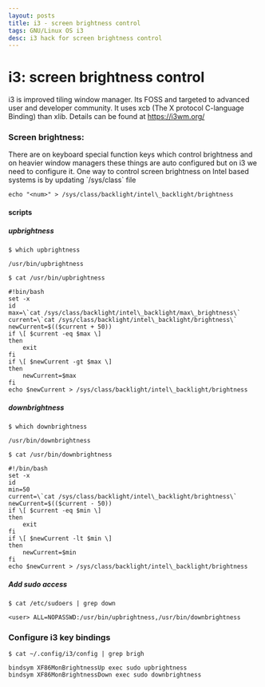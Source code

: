 ```yaml
---
layout: posts
title: i3 - screen brightness control
tags: GNU/Linux OS i3
desc: i3 hack for screen brightness control
---
```


# i3: screen brightness control

i3 is improved tiling window manager. Its FOSS and targeted to advanced user and developer
community. It uses xcb (The X protocol C-language Binding) than xlib. Details can be found
at https://i3wm.org/

### Screen brightness:

There are on keyboard special function keys which control brightness and on
heavier window managers these things are auto configured but on i3 we need to configure it.
One way to control screen brightness on Intel based systems is by updating \`/sys/class\` file

```
echo "<num>" > /sys/class/backlight/intel\_backlight/brightness
```

#### scripts

##### upbrightness

```
$ which upbrightness

/usr/bin/upbrightness
```

```
$ cat /usr/bin/upbrightness

#!bin/bash
set -x
id
max=\`cat /sys/class/backlight/intel\_backlight/max\_brightness\`
current=\`cat /sys/class/backlight/intel\_backlight/brightness\`
newCurrent=$(($current + 50))
if \[ $current -eq $max \]
then
    exit
fi
if \[ $newCurrent -gt $max \]
then
    newCurrent=$max
fi
echo $newCurrent > /sys/class/backlight/intel\_backlight/brightness
```

##### downbrightness

```
$ which downbrightness

/usr/bin/downbrightness
```

```
$ cat /usr/bin/downbrightness

#!/bin/bash
set -x
id
min=50
current=\`cat /sys/class/backlight/intel\_backlight/brightness\`
newCurrent=$(($current - 50))
if \[ $current -eq $min \]
then
    exit
fi
if \[ $newCurrent -lt $min \]
then
    newCurrent=$min
fi
echo $newCurrent > /sys/class/backlight/intel\_backlight/brightness
```

##### Add sudo access

```
$ cat /etc/sudoers | grep down

<user> ALL=NOPASSWD:/usr/bin/upbrightness,/usr/bin/downbrightness

```

### Configure i3 key bindings

```
$ cat ~/.config/i3/config | grep brigh

bindsym XF86MonBrightnessUp exec sudo upbrightness
bindsym XF86MonBrightnessDown exec sudo downbrightness
```
